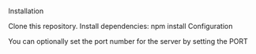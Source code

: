 #

Installation

Clone this repository.
Install dependencies:
npm install
Configuration

You can optionally set the port number for the server by setting the PORT
